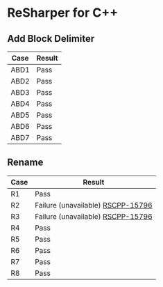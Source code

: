 # ReSharper for C++

## Add Block Delimiter
Case | Result
---- | ------
ABD1 | Pass
ABD2 | Pass
ABD3 | Pass
ABD4 | Pass
ABD5 | Pass
ABD6 | Pass
ABD7 | Pass

## Rename
Case | Result
---- | ------
R1  | Pass
R2  | Failure (unavailable) [RSCPP-15796](https://youtrack.jetbrains.com/issue/RSCPP-15796)
R3  | Failure (unavailable) [RSCPP-15796](https://youtrack.jetbrains.com/issue/RSCPP-15796)
R4  | Pass
R5   | Pass
R6   | Pass
R7 | Pass
R8 | Pass
